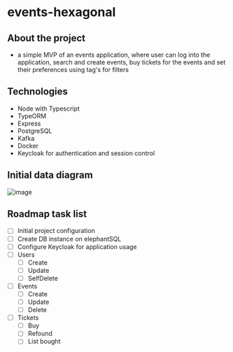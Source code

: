# events-hexagonal

## About the project

- a simple MVP of an events application, where user can log into the application, search and create events, buy tickets for the events and set their preferences using tag's for filters

## Technologies

- Node with Typescript
- TypeORM
- Express
- PostgreSQL
- Kafka
- Docker
- Keycloak for authentication and session control

## Initial data diagram

![image](https://github.com/Braskulki/events-hexagonal/assets/47667269/0c94e084-19e6-4d8f-9304-abf2e0e9f34e)

## Roadmap task list

- [ ] Initial project configuration
- [ ] Create DB instance on elephantSQL
- [ ] Configure Keycloak for application usage
- [ ] Users
  - [ ] Create
  - [ ] Update
  - [ ] SelfDelete
- [ ] Events
  - [ ] Create
  - [ ] Update
  - [ ] Delete
- [ ] Tickets
  - [ ] Buy
  - [ ] Refound
  - [ ] List bought
